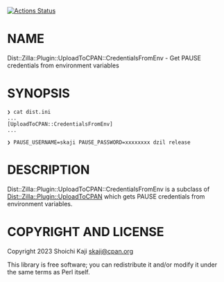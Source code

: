 [![Actions Status](https://github.com/skaji/Dist-Zilla-Plugin-UploadToCPAN-CredentialsFromEnv/actions/workflows/test.yml/badge.svg)](https://github.com/skaji/Dist-Zilla-Plugin-UploadToCPAN-CredentialsFromEnv/actions)

# NAME

Dist::Zilla::Plugin::UploadToCPAN::CredentialsFromEnv - Get PAUSE credentials from environment variables

# SYNOPSIS

    ❯ cat dist.ini
    ...
    [UploadToCPAN::CredentialsFromEnv]
    ...

    ❯ PAUSE_USERNAME=skaji PAUSE_PASSWORD=xxxxxxxx dzil release

# DESCRIPTION

Dist::Zilla::Plugin::UploadToCPAN::CredentialsFromEnv is a subclass of
[Dist::Zilla::Plugin::UploadToCPAN](https://metacpan.org/pod/Dist%3A%3AZilla%3A%3APlugin%3A%3AUploadToCPAN)
which gets PAUSE credentials from environment variables.

# COPYRIGHT AND LICENSE

Copyright 2023 Shoichi Kaji <skaji@cpan.org>

This library is free software; you can redistribute it and/or modify
it under the same terms as Perl itself.
